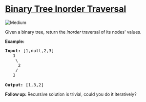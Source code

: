 # [Binary Tree Inorder Traversal](https://leetcode.com/problems/binary-tree-inorder-traversal/)
<img src="https://img.shields.io/badge/difficulty-medium-orange.svg??style=flat-square" alt="Medium" />

<p>Given a binary tree, return the <em>inorder</em> traversal of its nodes&#39; values.</p>

<p><strong>Example:</strong></p>

<pre>
<strong>Input:</strong> [1,null,2,3]
   1
    \
     2
    /
   3

<strong>Output:</strong> [1,3,2]</pre>

<p><strong>Follow up:</strong> Recursive solution is trivial, could you do it iteratively?</p>

